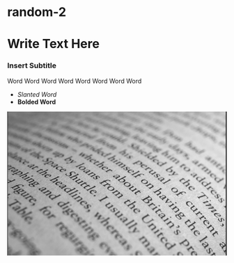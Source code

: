 # random-2
# Write Text Here


### Insert Subtitle

Word Word Word Word Word Word Word Word
* *Slanted Word*
* **Bolded Word**

![image of words](https://raw.githubusercontent.com/marrigib000/random-2/master/Screen%20Shot%202019-06-04%20at%2012.48.21%20PM.png)
